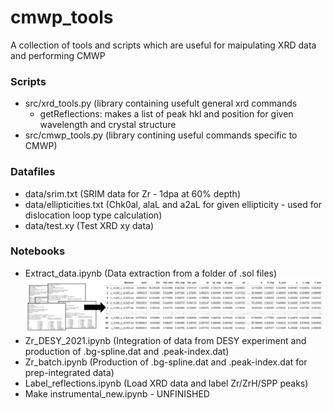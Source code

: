 # cmwp_tools

A collection of tools and scripts which are useful for maipulating XRD data and performing CMWP

### Scripts
- src/xrd_tools.py (library containing usefult general xrd commands
  - getReflections: makes a list of peak hkl and position for given wavelength and crystal structure
- src/cmwp_tools.py (library contining useful commands specific to CMWP)

### Datafiles
- data/srim.txt (SRIM data for Zr - 1dpa at 60% depth)
- data/ellipticities.txt (Chk0al, alaL and a2aL for given ellipticity - used for dislocation loop type calculation)
- data/test.xy (Test XRD xy data)

### Notebooks
- Extract_data.ipynb (Data extraction from a folder of .sol files)
![Example](img/extract_data.png)
- Zr_DESY_2021.ipynb (Integration of data from DESY experiment and production of .bg-spline.dat and .peak-index.dat)
- Zr_batch.ipynb (Production of .bg-spline.dat and .peak-index.dat for prep-integrated data)
- Label_reflections.ipynb (Load XRD data and label Zr/ZrH/SPP peaks)
- Make instrumental_new.ipynb - UNFINISHED
